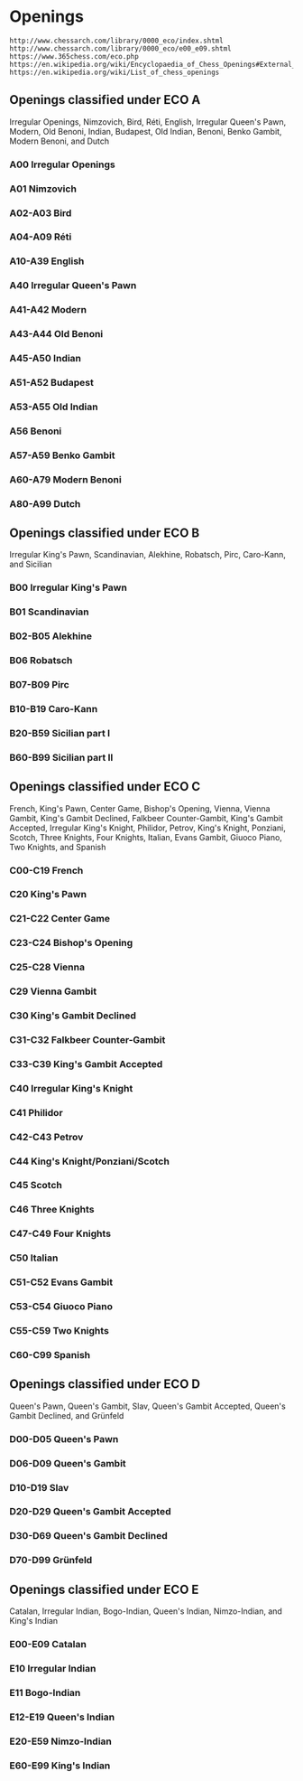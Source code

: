 # Openings

    http://www.chessarch.com/library/0000_eco/index.shtml
    http://www.chessarch.com/library/0000_eco/e00_e09.shtml
    https://www.365chess.com/eco.php
    https://en.wikipedia.org/wiki/Encyclopaedia_of_Chess_Openings#External_links
    https://en.wikipedia.org/wiki/List_of_chess_openings

## Openings classified under ECO A
Irregular Openings, Nimzovich, Bird, Réti, English, Irregular Queen's Pawn, Modern, Old Benoni, Indian, Budapest, Old Indian, Benoni, Benko Gambit, Modern Benoni, and Dutch

### A00 Irregular Openings
### A01 Nimzovich
### A02-A03 Bird
### A04-A09 Réti
### A10-A39 English
### A40 Irregular Queen's Pawn
### A41-A42 Modern
### A43-A44 Old Benoni
### A45-A50 Indian
### A51-A52 Budapest
### A53-A55 Old Indian
### A56 Benoni
### A57-A59 Benko Gambit
### A60-A79 Modern Benoni
### A80-A99 Dutch

## Openings classified under ECO B
Irregular King's Pawn, Scandinavian, Alekhine, Robatsch, Pirc, Caro-Kann, and Sicilian

### B00 Irregular King's Pawn
### B01 Scandinavian
### B02-B05 Alekhine
### B06 Robatsch
### B07-B09 Pirc
### B10-B19 Caro-Kann
### B20-B59 Sicilian part I
### B60-B99 Sicilian part II

## Openings classified under ECO C
French, King's Pawn, Center Game, Bishop's Opening, Vienna, Vienna Gambit, King's Gambit Declined, Falkbeer Counter-Gambit, King's Gambit Accepted, Irregular King's Knight, Philidor, Petrov, King's Knight, Ponziani, Scotch, Three Knights, Four Knights, Italian, Evans Gambit, Giuoco Piano, Two Knights, and Spanish

### C00-C19 French
### C20 King's Pawn
### C21-C22 Center Game
### C23-C24 Bishop's Opening
### C25-C28 Vienna
### C29 Vienna Gambit
### C30 King's Gambit Declined
### C31-C32 Falkbeer Counter-Gambit
### C33-C39 King's Gambit Accepted
### C40 Irregular King's Knight
### C41 Philidor
### C42-C43 Petrov
### C44 King's Knight/Ponziani/Scotch
### C45 Scotch
### C46 Three Knights
### C47-C49 Four Knights
### C50 Italian
### C51-C52 Evans Gambit
### C53-C54 Giuoco Piano
### C55-C59 Two Knights
### C60-C99 Spanish

## Openings classified under ECO D
Queen's Pawn, Queen's Gambit, Slav, Queen's Gambit Accepted, Queen's Gambit Declined, and Grünfeld

### D00-D05 Queen's Pawn
### D06-D09 Queen's Gambit
### D10-D19 Slav
### D20-D29 Queen's Gambit Accepted
### D30-D69 Queen's Gambit Declined
### D70-D99 Grünfeld

## Openings classified under ECO E
Catalan, Irregular Indian, Bogo-Indian, Queen's Indian, Nimzo-Indian, and King's Indian

### E00-E09 Catalan
### E10 Irregular Indian
### E11 Bogo-Indian
### E12-E19 Queen's Indian
### E20-E59 Nimzo-Indian
### E60-E99 King's Indian
